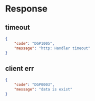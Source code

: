 # Response

## timeout

```json
{
    "code": "DGP1005",
    "message": "http: Handler timeout"
}
```

## client err

```json
{
    "code": "DGP0003",
    "message": "data is exist"
}
```
